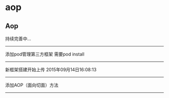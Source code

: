 # aop
Aop
---------------------------------------

持续完善中...

---------------------------------------

添加pod管理第三方框架
需要pod install

---------------------------------------

新框架搭建开始上传  2015年09月14日16:08:13

---------------------------------------

添加AOP（面向切面）方法  

---------------------------------------